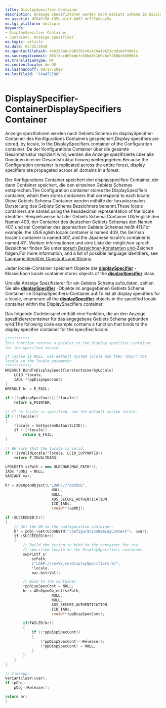 ```yaml
---
title: DisplaySpecifier-Container
description: Anzeige spezifiatoren werden nach Gebiets Schema im displaySpecifier-Container des Konfigurations Containers gespeichert. Da der Konfigurations Container über die gesamte Gesamtstruktur repliziert wird, werden die Anzeige spezifizierte über alle Domänen in einer Gesamtstruktur hinweg weitergegeben.
ms.assetid: d7647c50-f95c-41ef-8d67-dc72542cae5a
ms.tgt_platform: multiple
keywords:
- DisplaySpecifier-Container
- Container, Anzeige spezifiker
ms.topic: article
ms.date: 05/31/2018
ms.openlocfilehash: 406258a6c9983581491420a49621e3d10df4601e
ms.sourcegitcommit: 803f3ccd65bdefe36bd851b9c6e7280be9489016
ms.translationtype: MT
ms.contentlocale: de-DE
ms.lasthandoff: 08/17/2020
ms.locfileid: "104472588"
---
```

# <a name="displayspecifiers-container"></a><span data-ttu-id="6ea0a-106">DisplaySpecifier-Container</span><span class="sxs-lookup"><span data-stu-id="6ea0a-106">DisplaySpecifiers Container</span></span>

<span data-ttu-id="6ea0a-107">Anzeige spezifiatoren werden nach Gebiets Schema im displaySpecifier-Container des Konfigurations Containers gespeichert.</span><span class="sxs-lookup"><span data-stu-id="6ea0a-107">Display specifiers are stored, by locale, in the DisplaySpecifiers container of the Configuration container.</span></span> <span data-ttu-id="6ea0a-108">Da der Konfigurations Container über die gesamte Gesamtstruktur repliziert wird, werden die Anzeige spezifizierte über alle Domänen in einer Gesamtstruktur hinweg weitergegeben.</span><span class="sxs-lookup"><span data-stu-id="6ea0a-108">Because the Configuration container is replicated across the entire forest, display specifiers are propagated across all domains in a forest.</span></span>

<span data-ttu-id="6ea0a-109">Der Konfigurations Container speichert den displayspecifies-Container, der dann Container speichert, die den einzelnen Gebiets Schemas entsprechen.</span><span class="sxs-lookup"><span data-stu-id="6ea0a-109">The Configuration container stores the DisplaySpecifiers container, which then stores containers that correspond to each locale.</span></span> <span data-ttu-id="6ea0a-110">Diese Gebiets Schema Container werden mithilfe der hexadezimalen Darstellung des Gebiets Schema Bezeichners benannt.</span><span class="sxs-lookup"><span data-stu-id="6ea0a-110">These locale containers are named using the hexadecimal representation of the locale identifier.</span></span> <span data-ttu-id="6ea0a-111">Beispielsweise hat der Gebiets Schema Container US/English den Namen 409, der Container des deutschen Gebiets Schemas den Namen 407, und der Container des japanischen Gebiets Schemas heißt 411.</span><span class="sxs-lookup"><span data-stu-id="6ea0a-111">For example, the US/English locale container is named 409, the German locale's container is named 407, and the Japanese locale's container is named 411.</span></span> <span data-ttu-id="6ea0a-112">Weitere Informationen und eine Liste der möglichen sprach Bezeichner finden Sie unter [sprach Bezeichner-Konstanten und-](/windows/desktop/Intl/language-identifier-constants-and-strings)Zeichen folgen.</span><span class="sxs-lookup"><span data-stu-id="6ea0a-112">For more information, and a list of possible language identifiers, see [Language Identifier Constants and Strings](/windows/desktop/Intl/language-identifier-constants-and-strings).</span></span>

<span data-ttu-id="6ea0a-113">Jeder locale-Container speichert Objekte der [**displaySpecifier**](/windows/desktop/ADSchema/c-displayspecifier) -Klasse.</span><span class="sxs-lookup"><span data-stu-id="6ea0a-113">Each locale container stores objects of the [**displaySpecifier**](/windows/desktop/ADSchema/c-displayspecifier) class.</span></span>

<span data-ttu-id="6ea0a-114">Um alle Anzeige Spezifizierer für ein Gebiets Schema aufzulisten, zählen Sie alle [**displaySpecifier**](/windows/desktop/ADSchema/c-displayspecifier) -Objekte im angegebenen Gebiets Schema Container im DisplaySpecifiers-Container auf.</span><span class="sxs-lookup"><span data-stu-id="6ea0a-114">To list all display specifiers for a locale, enumerate all the [**displaySpecifier**](/windows/desktop/ADSchema/c-displayspecifier) objects in the specified locale container within the DisplaySpecifiers container.</span></span>

<span data-ttu-id="6ea0a-115">Das folgende Codebeispiel enthält eine Funktion, die an den Anzeige spezifizierercontainer für das angegebene Gebiets Schema gebunden wird:</span><span class="sxs-lookup"><span data-stu-id="6ea0a-115">The following code example contains a function that binds to the display specifier container for the specified locale:</span></span>


```C++
/**********
This function returns a pointer to the display specifier container 
for the specified locale.

If locale is NULL, use default system locale and then return the 
locale in the locale parameter.
***********/
HRESULT BindToDisplaySpecifiersContainerByLocale(
    LCID *locale,
    IADs **ppDispSpecCont)
{
HRESULT hr = E_FAIL;
 
if ((!ppDispSpecCont)||(!locale))
    return E_POINTER;
 
// If no locale is specified, use the default system locale.
if (!(*locale))
{
    *locale = GetSystemDefaultLCID();
    if (!(*locale))
        return E_FAIL;
}
 
// Be sure that the locale is valid.
if (!IsValidLocale(*locale, LCID_SUPPORTED))
    return E_INVALIDARG;
 
LPOLESTR szPath = new OLECHAR[MAX_PATH*2];
IADs *pObj = NULL;
VARIANT var;
 
hr = ADsOpenObject(L"LDAP://rootDSE",
                     NULL,
                     NULL,
                     ADS_SECURE_AUTHENTICATION,
                     IID_IADs,
                     (void**)&pObj);
 
if (SUCCEEDED(hr))
{
    // Get the DN to the configuration container.
    hr = pObj->Get(CComBSTR("configurationNamingContext"), &var);
    if (SUCCEEDED(hr))
    {
        // Build the string to bind to the container for the
        // specified locale in the DisplaySpecifiers container.
        swprintf_s(
            szPath, 
            L"LDAP://cn=%x,cn=DisplaySpecifiers,%s", 
            *locale, 
            var.bstrVal);

        // Bind to the container.
        *ppDispSpecCont = NULL;
        hr = ADsOpenObject(szPath,
                     NULL,
                     NULL,
                     ADS_SECURE_AUTHENTICATION,
                     IID_IADs,
                     (void**)ppDispSpecCont);
 
        if(FAILED(hr))
        {
            if ((*ppDispSpecCont))
            {
                (*ppDispSpecCont)->Release();
                (*ppDispSpecCont) = NULL;
            }
        }
    }
}
 
// Cleanup.
VariantClear(&var);
if (pObj)
    pObj->Release();
 
return hr;
}
```



 

 